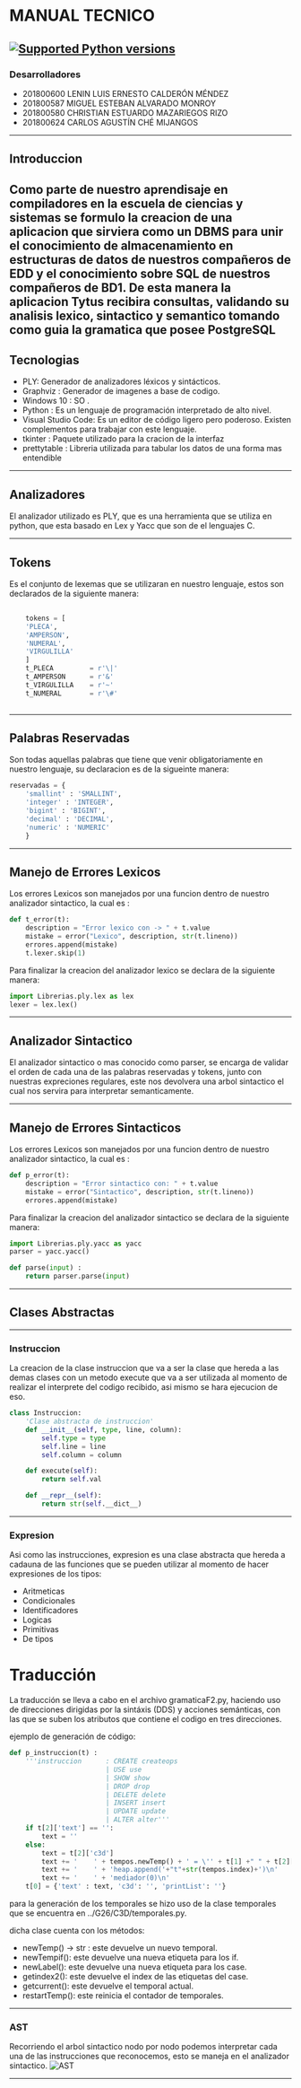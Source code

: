 # MANUAL TECNICO
[![Supported Python versions](https://img.shields.io/pypi/pyversions/prettytable.svg?logo=python&logoColor=FFE873)](https://pypi.org/project/prettytable/)
---
### Desarrolladores
* 201800600 LENIN LUIS ERNESTO CALDERÓN MÉNDEZ
* 201800587 MIGUEL ESTEBAN ALVARADO MONROY
* 201800580 CHRISTIAN ESTUARDO MAZARIEGOS RIZO
* 201800624 CARLOS AGUSTÍN CHÉ MIJANGOS
---
## Introduccion
Como parte de nuestro aprendisaje en compiladores en la escuela de ciencias y sistemas se formulo la creacion de una aplicacion que sirviera como un DBMS para unir el conocimiento de almacenamiento en estructuras de datos de nuestros compañeros de EDD y el conocimiento sobre SQL de nuestros compañeros de BD1.
De esta manera la aplicacion Tytus recibira consultas, validando su analisis lexico, sintactico y semantico tomando como guia la gramatica que posee PostgreSQL
---
## Tecnologias
- PLY: Generador de analizadores léxicos y sintácticos.
- Graphviz : Generador de imagenes a base de codigo.
- Windows 10 : SO  .
- Python : Es un lenguaje de programación interpretado de alto nivel.
- Visual Studio Code: Es un editor de código ligero pero poderoso. Existen complementos para trabajar con este lenguaje.
- tkinter : Paquete utilizado para la cracion de la interfaz
- prettytable : Libreria utilizada para tabular los datos de una forma mas entendible
---
## Analizadores
El analizador utilizado es PLY, que es una herramienta que se utiliza en python, que esta basado en Lex y Yacc que son de el lenguajes C.
 
---

## Tokens
Es el conjunto de lexemas que se utilizaran en nuestro lenguaje, estos son declarados de la siguiente manera:
```py 
    
    tokens = [
    'PLECA',
    'AMPERSON',
    'NUMERAL',
    'VIRGULILLA'
    ]
    t_PLECA         = r'\|'
    t_AMPERSON      = r'&'
    t_VIRGULILLA    = r'~'
    t_NUMERAL       = r'\#'
    
```
---

## Palabras Reservadas
Son todas aquellas palabras que tiene que venir obligatoriamente en nuestro lenguaje, su declaracion es de la sigueinte manera:

```py
reservadas = {
    'smallint' : 'SMALLINT',
    'integer' : 'INTEGER',
    'bigint' : 'BIGINT',
    'decimal' : 'DECIMAL',
    'numeric' : 'NUMERIC'
    }
```

---

## Manejo de Errores Lexicos
Los errores Lexicos son manejados por una funcion dentro de nuestro analizador sintactico, la cual es :

```py
def t_error(t):
    description = "Error lexico con -> " + t.value
    mistake = error("Lexico", description, str(t.lineno))
    errores.append(mistake)
    t.lexer.skip(1)
```
Para finalizar la creacion del analizador lexico se declara de la siguiente manera:

```py
import Librerias.ply.lex as lex
lexer = lex.lex()
```

---
## Analizador Sintactico
El analizador sintactico o mas conocido como parser, se encarga de validar el orden de cada una de las palabras reservadas y tokens, junto con nuestras expreciones regulares, este nos devolvera una arbol sintactico el cual nos servira para interpretar semanticamente.

---
## Manejo de Errores Sintacticos
Los errores Lexicos son manejados por una funcion dentro de nuestro analizador sintactico, la cual es :

```py
def p_error(t):
    description = "Error sintactico con: " + t.value
    mistake = error("Sintactico", description, str(t.lineno))
    errores.append(mistake)
```
Para finalizar la creacion del analizador sintactico se declara de la siguiente manera:

```py
import Librerias.ply.yacc as yacc
parser = yacc.yacc()

def parse(input) :
    return parser.parse(input)
```
---
## Clases Abstractas
---
### Instruccion
La creacion de la clase instruccion que va a ser la clase que hereda a las demas clases con un metodo execute que va a ser utilizada al momento de realizar el interprete del codigo recibido, asi mismo se hara ejecucion de eso.

```py
class Instruccion:
    'Clase abstracta de instruccion'
    def __init__(self, type, line, column):
        self.type = type
        self.line = line
        self.column = column

    def execute(self):
        return self.val

    def __repr__(self):
        return str(self.__dict__)
```
---
### Expresion
Asi como las instrucciones, expresion es una clase abstracta que hereda a cadauna de las funciones que se pueden utilizar al momento de hacer expresiones de los tipos:

- Aritmeticas
- Condicionales
- Identificadores
- Logicas
- Primitivas
- De tipos

# Traducción
La traducción se lleva a cabo en el archivo gramaticaF2.py, haciendo uso de direcciones dirigidas por la sintáxis (DDS) y acciones semánticas, con las que se suben los atributos que contiene el codigo en tres direcciones.

ejemplo de generación de código:
```py
def p_instruccion(t) :
    '''instruccion      : CREATE createops
                        | USE use
                        | SHOW show
                        | DROP drop
                        | DELETE delete
                        | INSERT insert
                        | UPDATE update
                        | ALTER alter'''
    if t[2]['text'] == '':
        text = ''
    else:
        text = t[2]['c3d']
        text += '    ' + tempos.newTemp() + ' = \'' + t[1] +" " + t[2]['text'] + '\' \n'
        text += '    ' + 'heap.append('+"t"+str(tempos.index)+')\n'
        text += '    ' + 'mediador(0)\n'
    t[0] = {'text' : text, 'c3d': '', 'printList': ''}
```

para la generación de los temporales se hizo uso de la clase temporales que se encuentra en ../G26/C3D/temporales.py.

dicha clase cuenta con los métodos:

- newTemp() -> str : este devuelve un nuevo temporal.
- newTempif(): este devuelve una nueva etiqueta para los if.
- newLabel(): este devuelve una nueva etiqueta para los case.
- getindex2(): este devuelve el index de las etiquetas del case.
- getcurrent(): este devuelve el temporal actual.
- restartTemp(): este reinicia el contador de temporales.

---
### AST
Recorriendo el arbol sintactico nodo por nodo podemos interpretar cada una de las instrucciones que reconocemos, esto se maneja en el analizador sintactico.
![AST](Imagenes/ast.png "AST")

---

